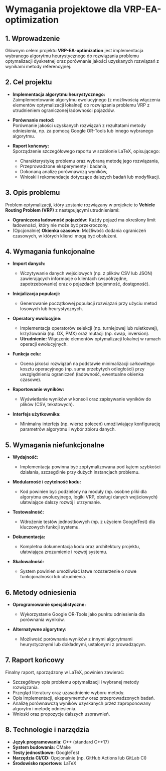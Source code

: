 # Wymagania projektowe dla VRP-EA-optimization

## 1. Wprowadzenie
Głównym celem projektu **VRP-EA-optimization** jest implementacja wybranego algorytmu heurystycznego do rozwiązania problemu optymalizacji dyskretnej oraz porównanie jakości uzyskanych rozwiązań z wynikami metody referencyjnej.

## 2. Cel projektu
- **Implementacja algorytmu heurystycznego:**  
  Zaimplementowanie algorytmu ewolucyjnego (z możliwością włączenia elementów optymalizacji lokalnej) do rozwiązania problemu VRP z utrudnieniem ograniczonej ładowności pojazdów.
  
- **Porównanie metod:**  
  Porównanie jakości uzyskanych rozwiązań z rezultatami metody odniesienia, np. za pomocą Google OR-Tools lub innego wybranego algorytmu.

- **Raport końcowy:**  
  Sporządzenie szczegółowego raportu w szablonie LaTeX, opisującego:
  - Charakterystykę problemu oraz wybraną metodę jego rozwiązania,
  - Przeprowadzone eksperymenty i badania,
  - Dokonaną analizę porównawczą wyników,
  - Wnioski i rekomendacje dotyczące dalszych badań lub modyfikacji.

## 3. Opis problemu
Problem optymalizacji, który zostanie rozwiązany w projekcie to **Vehicle Routing Problem (VRP)** z następującymi utrudnieniami:
- **Ograniczona ładowność pojazdów:** Każdy pojazd ma określony limit ładowności, który nie może być przekroczony.
- (Opcjonalnie) **Okienka czasowe:** Możliwość dodania ograniczeń czasowych, w których klienci mogą być obsłużeni.

## 4. Wymagania funkcjonalne
- **Import danych:**  
  - Wczytywanie danych wejściowych (np. z plików CSV lub JSON) zawierających informacje o klientach (współrzędne, zapotrzebowanie) oraz o pojazdach (pojemność, dostępność).

- **Inicjalizacja populacji:**  
  - Generowanie początkowej populacji rozwiązań przy użyciu metod losowych lub heurystycznych.

- **Operatory ewolucyjne:**  
  - Implementacja operatorów selekcji (np. turniejowej lub ruletkowej), krzyżowania (np. OX, PMX) oraz mutacji (np. swap, inversion).
  - **Utrudnienie:** Włączenie elementów optymalizacji lokalnej w ramach operacji ewolucyjnych.

- **Funkcja celu:**  
  - Ocena jakości rozwiązań na podstawie minimalizacji całkowitego kosztu operacyjnego (np. suma przebytych odległości) przy uwzględnieniu ograniczeń (ładowność, ewentualne okienka czasowe).

- **Raportowanie wyników:**  
  - Wyświetlanie wyników w konsoli oraz zapisywanie wyników do plików (CSV, tekstowych).

- **Interfejs użytkownika:**  
  - Minimalny interfejs (np. wiersz poleceń) umożliwiający konfigurację parametrów algorytmu i wybór zbioru danych.

## 5. Wymagania niefunkcjonalne
- **Wydajność:**  
  - Implementacja powinna być zoptymalizowana pod kątem szybkości działania, szczególnie przy dużych instancjach problemu.
  
- **Modularność i czytelność kodu:**  
  - Kod powinien być podzielony na moduły (np. osobne pliki dla algorytmu ewolucyjnego, logiki VRP, obsługi danych wejściowych) ułatwiające dalszy rozwój i utrzymanie.

- **Testowalność:**  
  - Wdrożenie testów jednostkowych (np. z użyciem GoogleTest) dla kluczowych funkcji systemu.

- **Dokumentacja:**  
  - Kompletna dokumentacja kodu oraz architektury projektu, ułatwiająca zrozumienie i rozwój systemu.
  
- **Skalowalność:**  
  - System powinien umożliwiać łatwe rozszerzenie o nowe funkcjonalności lub utrudnienia.

## 6. Metody odniesienia
- **Oprogramowanie specjalistyczne:**  
  - Wykorzystanie Google OR-Tools jako punktu odniesienia dla porównania wyników.

- **Alternatywne algorytmy:**  
  - Możliwość porównania wyników z innymi algorytmami heurystycznymi lub dokładnymi, ustalonymi z prowadzącym.

## 7. Raport końcowy
Finalny raport, sporządzony w LaTeX, powinien zawierać:
- Szczegółowy opis problemu optymalizacji i wybranej metody rozwiązania.
- Przegląd literatury oraz uzasadnienie wyboru metody.
- Opis implementacji, eksperymentów oraz przeprowadzonych badań.
- Analizę porównawczą wyników uzyskanych przez zaproponowany algorytm i metodę odniesienia.
- Wnioski oraz propozycje dalszych usprawnień.

## 8. Technologie i narzędzia
- **Język programowania:** C++ (standard C++17)
- **System budowania:** CMake
- **Testy jednostkowe:** GoogleTest
- **Narzędzia CI/CD:** Opcjonalnie (np. GitHub Actions lub GitLab CI)
- **Środowisko raportowe:** LaTeX
